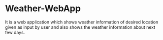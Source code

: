 # Weather-WebApp
It is a web application which shows weather information of desired location given as input by user and also shows the weather information about next few days.
